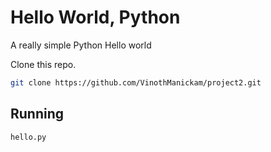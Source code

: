 # Hello World, Python

A really simple Python Hello world

Clone this repo.

```bash
git clone https://github.com/VinothManickam/project2.git
```
## Running

```bash
hello.py
```
